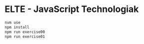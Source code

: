 # **ELTE - JavaScript Technologiak**

```bash
nvm use
npm install
npm run exercise00
npm run exercise01
```